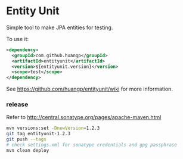 Entity Unit
===========

Simple tool to make JPA entities for testing.

To use it:

```xml
<dependency>
  <groupId>com.github.huangp</groupId>
  <artifactId>entityunit</artifactId>
  <version>${entityunit.version}</version>
  <scope>test</scope>
</dependency>
```

See https://github.com/huangp/entityunit/wiki for more information.

### release

Refer to http://central.sonatype.org/pages/apache-maven.html

```bash
mvn versions:set -DnewVersion=1.2.3
git tag entityunit-1.2.3
git push --tags
# check settings.xml for sonatype credentials and gpg passphrase
mvn clean deploy

```

